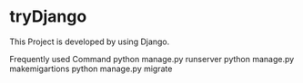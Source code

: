 # tryDjango
This Project is developed by using Django.

Frequently used Command
python manage.py runserver
python manage.py makemigartions
python manage.py migrate

